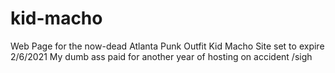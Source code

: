 # kid-macho
Web Page for the now-dead Atlanta Punk Outfit Kid Macho
Site set to expire 2/6/2021
My dumb ass paid for another year of hosting on accident /sigh
